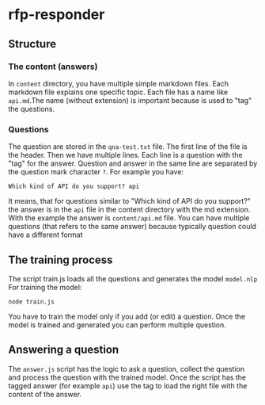 # rfp-responder

## Structure

### The content (answers)
In `content` directory, you have multiple simple markdown files.
Each markdown file explains one specific topic.
Each file has a name like `api.md`.The name (without extension) is important because is used to "tag" the questions.

### Questions
The question are stored in the `qna-test.txt` file.
The first line of the file is the header.
Then we have multiple lines.
Each line is a question with the "tag" for the answer.
Question and answer in the same line are separated by  the question mark character `?`.
For example you have:
```
Which kind of API do you support? api
```
It means, that for questions similar to "Which kind of API do you support?" the answer is in the `api` file in the content directory with the md extension. With the example the answer is `content/api.md` file.
You can have multiple questions (that refers to the same answer) because typically question could have a different format

## The training process

The script train.js loads all the questions and generates the model `model.nlp`
For training the model:
```
node train.js
```
You have to train the model only if you add (or edit) a question.
Once the model is trained and generated you can perform multiple question.

## Answering a question
The `answer.js` script has the logic to ask a question, collect the question and process the question with the trained model.
Once the script has the tagged answer (for example `api`) use the tag to load the right file with the content of the answer.
